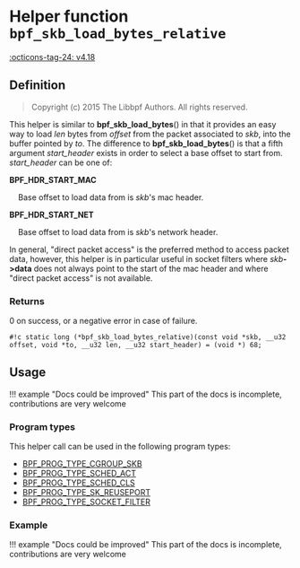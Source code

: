# Helper function `bpf_skb_load_bytes_relative`

<!-- [FEATURE_TAG](bpf_skb_load_bytes_relative) -->
[:octicons-tag-24: v4.18](https://github.com/torvalds/linux/commit/4e1ec56cdc59746943b2acfab3c171b930187bbe)
<!-- [/FEATURE_TAG] -->

## Definition

> Copyright (c) 2015 The Libbpf Authors. All rights reserved.


<!-- [HELPER_FUNC_DEF] -->
This helper is similar to **bpf_skb_load_bytes**() in that it provides an easy way to load _len_ bytes from _offset_ from the packet associated to _skb_, into the buffer pointed by _to_. The difference to **bpf_skb_load_bytes**() is that a fifth argument _start_header_ exists in order to select a base offset to start from. _start_header_ can be one of:

**BPF_HDR_START_MAC**

&nbsp;&nbsp;&nbsp;&nbsp;Base offset to load data from is _skb_'s mac header.

**BPF_HDR_START_NET**

&nbsp;&nbsp;&nbsp;&nbsp;Base offset to load data from is _skb_'s network header.

In general, "direct packet access" is the preferred method to access packet data, however, this helper is in particular useful in socket filters where _skb_**->data** does not always point to the start of the mac header and where "direct packet access" is not available.

### Returns

0 on success, or a negative error in case of failure.

`#!c static long (*bpf_skb_load_bytes_relative)(const void *skb, __u32 offset, void *to, __u32 len, __u32 start_header) = (void *) 68;`
<!-- [/HELPER_FUNC_DEF] -->

## Usage

!!! example "Docs could be improved"
    This part of the docs is incomplete, contributions are very welcome

### Program types

This helper call can be used in the following program types:

<!-- DO NOT EDIT MANUALLY -->
<!-- [HELPER_FUNC_PROG_REF] -->
 * [BPF_PROG_TYPE_CGROUP_SKB](../program-type/BPF_PROG_TYPE_CGROUP_SKB.md)
 * [BPF_PROG_TYPE_SCHED_ACT](../program-type/BPF_PROG_TYPE_SCHED_ACT.md)
 * [BPF_PROG_TYPE_SCHED_CLS](../program-type/BPF_PROG_TYPE_SCHED_CLS.md)
 * [BPF_PROG_TYPE_SK_REUSEPORT](../program-type/BPF_PROG_TYPE_SK_REUSEPORT.md)
 * [BPF_PROG_TYPE_SOCKET_FILTER](../program-type/BPF_PROG_TYPE_SOCKET_FILTER.md)
<!-- [/HELPER_FUNC_PROG_REF] -->

### Example

!!! example "Docs could be improved"
    This part of the docs is incomplete, contributions are very welcome
